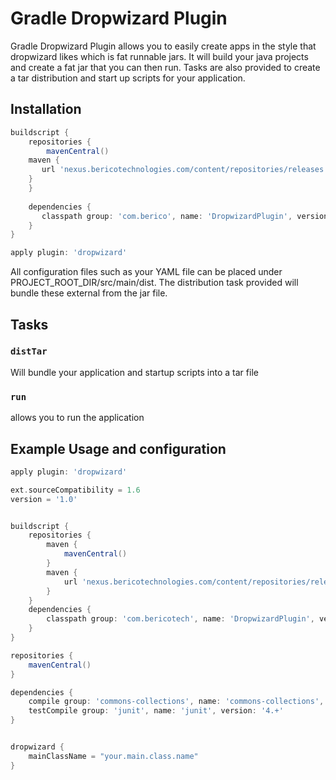 # Gradle Dropwizard Plugin
Gradle Dropwizard Plugin allows you to easily create apps in the style that dropwizard likes which is fat runnable jars.  It will build your java projects and create a fat jar that you can then run.  Tasks are also provided to create a tar distribution and start up scripts for your application.

## Installation
```groovy
buildscript {
    repositories {
        mavenCentral()
	maven {
	   url 'nexus.bericotechnologies.com/content/repositories/releases'
	}
    }
    
    dependencies {
       classpath group: 'com.berico', name: 'DropwizardPlugin', version: '1.1'
    }
}

apply plugin: 'dropwizard'
```

All configuration files such as your YAML file can be placed under PROJECT_ROOT_DIR/src/main/dist.  The distribution task provided will bundle these external from the jar file.


## Tasks

### `distTar`
Will bundle your application and startup scripts into a tar file

### `run`
allows you to run the application

## Example Usage and configuration

```groovy
apply plugin: 'dropwizard'

ext.sourceCompatibility = 1.6
version = '1.0'


buildscript {
	repositories {
		maven {
			mavenCentral()
		}
		maven {
			url 'nexus.bericotechnologies.com/content/repositories/releases'
		}
	}
	dependencies {
		classpath group: 'com.bericotech', name: 'DropwizardPlugin', version: '1.0'
	}
}

repositories {
    mavenCentral()
}

dependencies {
    compile group: 'commons-collections', name: 'commons-collections', version: '3.2'
    testCompile group: 'junit', name: 'junit', version: '4.+'
}


dropwizard {
	mainClassName = "your.main.class.name"
}
```
